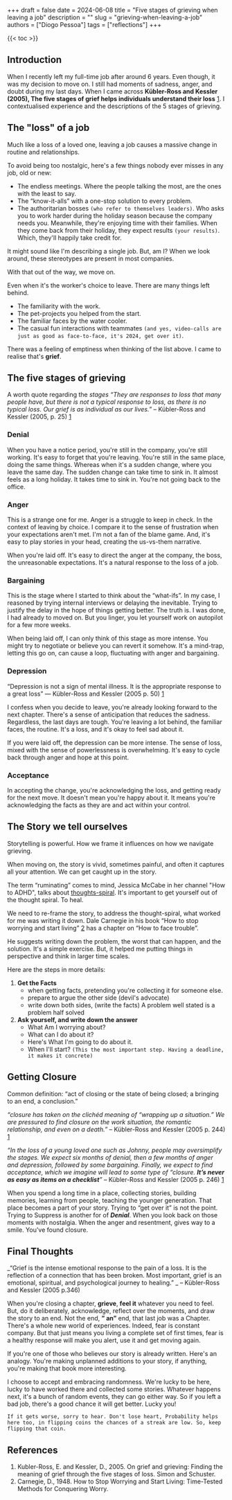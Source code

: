 +++
draft = false
date = 2024-06-08
title = "Five stages of grieving when leaving a job"
description = ""
slug = "grieving-when-leaving-a-job"
authors = ["Diogo Pessoa"]
tags = ["reflections"]
+++

{{< toc >}}

## Introduction

When I recently left my full-time job after around 6 years. Even though, it was my
decision to move on. I still had moments of sadness, anger, and doubt during my last
days. When I came across **Kübler-Ross and Kessler (2005), The five stages of
grief helps individuals understand their loss** [1](#references). I contextualised
experience and the descriptions of the 5 stages of grieving.

## The "loss" of a job

Much like a loss of a loved one, leaving a job causes a massive change in
routine and relationships.

To avoid being too nostalgic, here's a few things nobody ever misses in any job, old or
new:

* The endless meetings. Where the people talking the most, are the ones with the least
  to say.
* The “know-it-alls” with a one-stop solution to every problem.
* The authoritarian bosses `(who refer to themselves leaders)`. Who asks you to work
  harder during the holiday season because the company needs you. Meanwhile, they're
  enjoying time with their families. When they come back from their holiday, they expect
  results `(your results)`. Which, they'll happily take credit for.

It might sound like I'm describing a single job. But, am I? When we look around, these
stereotypes are present in most companies.

With that out of the way, we move on.

Even when it's the worker's choice to leave. There are many things left behind.

* The familiarity with the work.
* The pet-projects you helped from the start.
* The familiar faces by the water cooler.
* The casual fun interactions with
  teammates `(and yes, video-calls are just as good as face-to-face, it's 2024, get over it)`.

There was a feeling of emptiness when thinking of the list above. I came to realise
that's **grief**.

## The five stages of grieving

A worth quote regarding the _stages_ _“They are
responses to loss that many people have, but there is not a typical response to loss, as
there is no typical loss. Our grief is as individual as our lives.”_ – Kübler-Ross and
Kessler  (2005, p. 25) [1](#references)

### Denial

When you have a notice period, you're still in the company, you're still working. It's
easy to forget that you're leaving. You're still in the same place, doing the same
things. Whereas when it's a sudden change, where you leave the same day. The sudden
change can take time to sink in. It almost feels as a long holiday. It takes time to
sink in. You're not going back to the office.

### Anger

This is a strange one for me. Anger is a struggle to keep in check. In the context of
leaving by choice. I compare it to the sense of frustration when your expectations
aren't met. I'm not a fan of the blame game. And, it's easy to play stories in your
head, creating the us-vs-them narrative.

When you're laid off. It's easy to direct the anger at the company, the boss, the
unreasonable expectations. It's a natural response to the loss of a job.

### Bargaining

This is the stage where I started to think about the “what-ifs”. In my case, I reasoned
by trying internal interviews or delaying the inevitable. Trying to justify the delay in
the hope of things getting better. The truth is. I was done, I had already to moved on.
But you
linger, you let yourself work on autopilot for a few more weeks.

When being laid off, I can only think of this stage as more intense. You might try to
negotiate or believe you can revert it somehow. It's a mind-trap, letting this go on,
can cause a loop, fluctuating with anger and bargaining.

### Depression

“Depression is not a sign of mental illness. It is the appropriate response to a great
loss”
— Kübler-Ross and Kessler (2005 p. 50) [1](#references)

I confess when you decide to leave, you're already looking forward to the next
chapter. There's a sense of anticipation that reduces the sadness. Regardless, the last
days
are tough. You're leaving a lot behind, the familiar faces, the routine. It's a loss,
and it's okay to feel sad about it.

If you were laid off, the depression can be more intense. The sense of loss, mixed with
the sense of powerlessness is overwhelming. It's easy to cycle back through anger and
hope at this point.

### Acceptance

In accepting the change, you're acknowledging the loss, and getting ready for the next
move. It doesn't mean you're happy about it. It means you're acknowledging the facts as
they are and act within your control.

## The Story we tell ourselves

Storytelling is powerful. How we frame it influences on how we navigate
grieving.

When moving on, the story is vivid, sometimes painful, and often it captures all your
attention. We can get caught up in the story.

The term “ruminating” comes to mind, Jessica McCabe in her channel "How to ADHD", talks
about [thoughts-spiral](https://youtu.be/_x9Y77Ta83I?si=-vqQXjFcRaRaeBlZ). It's
important to get yourself out of the thought spiral. To heal.

We need to re-frame the story, to address the thought-spiral, what worked for me was
writing it down. Dale Carnegie in his
book “How to stop
worrying
and start living” [2](#references) has a chapter on “How to face trouble”.

He suggests writing down the problem, the worst that can happen, and the solution. It's
a simple exercise. But, it helped me putting things in perspective and think in larger
time scales.

Here are the steps in more details:

1. **Get the Facts**
    * when getting facts, pretending you're collecting it for someone else.
    * prepare to argue the other side (devil's advocate)
    * write down both sides, (write the facts) A problem well stated is a problem half
      solved
2. **Ask yourself, and write down the answer**
    * What Am I worrying about?
    * What can I do about it?
    * Here's What I'm going to do about it.
    * When I'll
      start? `(This the most important step. Having a deadline, it makes it concrete)`

## Getting Closure

Common definition: “act of closing or the state of being closed; a
bringing to an end, a conclusion.”

_“closure has taken on the clichéd meaning of “wrapping up a situation.” We are
pressured to find closure on the work situation, the romantic relationship, and even on
a
death.”_ – Kübler-Ross and Kessler (2005 p. 244) [1](#references)

_“In the loss of a young loved one such as Johnny, people may oversimplify the stages.
We
expect six months of denial, then a few months of anger and depression, followed by some
bargaining. Finally, we expect to find acceptance, which we imagine will lead to some
type of “closure. **It’s never as easy as items on a checklist**”_ – Kübler-Ross and
Kessler (2005 p. 246) [1](#references)

When you spend a long time in a place, collecting stories, building memories, learning
from people, teaching the younger generation. That place becomes a part of your story.
Trying to “get over it” is not the point. Trying to Suppress is another for of
_**Denial**_.
When you look back on those moments with nostalgia. When the anger and
resentment, gives way to a smile. You've found closure.

## Final Thoughts

_“Grief is the intense emotional response to the pain of a loss. It is the reflection of
a connection that has been broken. Most important, grief is an emotional, spiritual, and
psychological journey to healing.” _ – Kübler-Ross and Kessler (2005 p.346)

When you're closing a chapter, **grieve**, **feel it** whatever you need to feel. But,
do
it deliberately,
acknowledge, reflect over the moments, and draw the story to an end. Not the end, **”
an”** end, that last job was a Chapter. There's a whole new
world of experiences. Indeed, fear is constant company. But that just means
you
living a complete set of first times, fear is a healthy response will make you alert,
use it and get moving again.

If you're one of those who believes our story is already written. Here's an analogy.
You're making unplanned additions to your story, if anything, you're making that book
more
interesting.

I choose to accept and embracing randomness. We're lucky to be here, lucky to have
worked there and collected some stories. Whatever happens next, it's a bunch of
random events, they can go either way.
So if you left a bad job, there's a good chance it will get better. Lucky you!

`If it gets worse, sorry to hear. Don't lose heart, Probability helps here too, in flipping coins the chances of a streak are low. So, keep flipping that coin.`

## References

1. Kubler-Ross, E. and Kessler, D., 2005. On grief and grieving: Finding the meaning of
   grief through the five stages of loss. Simon and Schuster.
2. Carnegie, D., 1948. How to Stop Worrying and Start Living: Time-Tested Methods for
   Conquering Worry.
